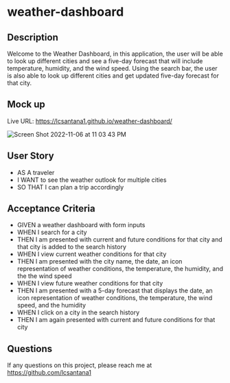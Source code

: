 # weather-dashboard

## Description

Welcome to the Weather Dashboard, in this application, the user will be able to look up different cities and see a five-day forecast that will include temperature, humidity, and the wind speed. Using the search bar, the user is also able to look up different cities and get updated five-day forecast for that city.

## Mock up

Live URL: https://lcsantana1.github.io/weather-dashboard/

![Screen Shot 2022-11-06 at 11 03 43 PM](https://user-images.githubusercontent.com/106941418/200237304-5f2c685d-0ca6-4750-950b-edcbf5c7fc09.png)



## User Story

- AS A traveler
- I WANT to see the weather outlook for multiple cities
- SO THAT I can plan a trip accordingly

## Acceptance Criteria

- GIVEN a weather dashboard with form inputs
- WHEN I search for a city
- THEN I am presented with current and future conditions for that city and that city is added to the search history
- WHEN I view current weather conditions for that city
- THEN I am presented with the city name, the date, an icon representation of weather conditions, the temperature, the humidity, and the the wind speed
- WHEN I view future weather conditions for that city
- THEN I am presented with a 5-day forecast that displays the date, an icon representation of weather conditions, the temperature, the wind speed, and the humidity
- WHEN I click on a city in the search history
- THEN I am again presented with current and future conditions for that city

## Questions

If any questions on this project, please reach me at https://github.com/lcsantana1
